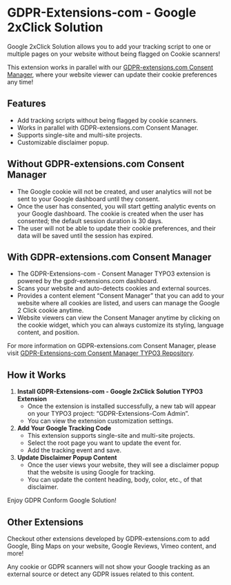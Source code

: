 # GDPR-Extensions-com - Google 2xClick Solution

Google 2xClick Solution allows you to add your tracking script to one or multiple pages on your website without being flagged on Cookie scanners!

This extension works in parallel with our [GDPR-extensions.com Consent Manager](#with-gdpr-extensions-com-consent-manager), where your website viewer can update their cookie preferences any time!

## Features

- Add tracking scripts without being flagged by cookie scanners.
- Works in parallel with GDPR-extensions.com Consent Manager.
- Supports single-site and multi-site projects.
- Customizable disclaimer popup.

## Without GDPR-extensions.com Consent Manager

- The Google cookie will not be created, and user analytics will not be sent to your Google dashboard until they consent.
- Once the user has consented, you will start getting analytic events on your Google dashboard. The cookie is created when the user has consented; the default session duration is 30 days.
- The user will not be able to update their cookie preferences, and their data will be saved until the session has expired.

## With GDPR-extensions.com Consent Manager

- The GDPR-Extensions-com - Consent Manager TYPO3 extension is powered by the gpdr-extensions.com dashboard.
- Scans your website and auto-detects cookies and external sources.
- Provides a content element “Consent Manager” that you can add to your website where all cookies are listed, and users can manage the Google 2 Click cookie anytime.
- Website viewers can view the Consent Manager anytime by clicking on the cookie widget, which you can always customize its styling, language content, and position.

For more information on GDPR-extensions.com Consent Manager, please visit [GDPR-Extensions-com Consent Manager TYPO3 Repository](https://extensions.typo3.org/extension/gdpr_extensions_com_cm).

## How it Works

1. **Install GDPR-Extensions-com - Google 2xClick Solution TYPO3 Extension**
    - Once the extension is installed successfully, a new tab will appear on your TYPO3 project: “GDPR-Extensions-Com Admin”.
    - You can view the extension customization settings.
2. **Add Your Google Tracking Code**
    - This extension supports single-site and multi-site projects.
    - Select the root page you want to update the event for.
    - Add the tracking event and save.
3. **Update Disclaimer Popup Content**
    - Once the user views your website, they will see a disclaimer popup that the website is using Google for tracking.
    - You can update the content heading, body, color, etc., of that disclaimer.

Enjoy GDPR Conform Google Solution!

## Other Extensions

Checkout other extensions developed by GDPR-extensions.com to add Google, Bing Maps on your website, Google Reviews, Vimeo content, and more!

Any cookie or GDPR scanners will not show your Google tracking as an external source or detect any GDPR issues related to this content.
